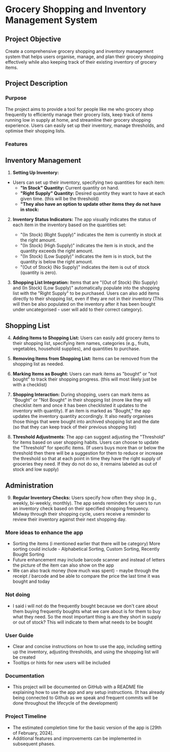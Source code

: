 # Grocery Shopping and Inventory Management System

## Project Objective
Create a comprehensive grocery shopping and inventory management system that helps users organise, manage, and plan their grocery shopping effectively while also keeping track of their existing inventory of grocery items.

## Project Description
### Purpose
The project aims to provide a tool for people like me who grocery shop frequently to efficiently manage their grocery lists, keep track of items running low in supply at home, and streamline their grocery shopping experience. Users can easily set up their inventory, manage thresholds, and optimise their shopping lists.

### Features
## Inventory Management
1. **Setting Up Inventory:**
- Users can set up their inventory, specifying two quantities for each item:
   - **"In Stock" Quantity:** Current quantity on hand.
   - **"Right Supply" Quantity:** Desired quantity they want to have at each given time. (this will be the threshold)
   - **"They also have an option to update other items they do not have in stock:**  

2. **Inventory Status Indicators:** The app visually indicates the status of each item in the inventory based on the quantities set:
   - "(In Stock) (Right Supply)" indicates the item is currently in stock at the right amount.
   - "(In Stock) (High Supply)" indicates the item is in stock, and the quantity exceeds the right amount.
   - "(In Stock) (Low Supply)" indicates the item is in stock, but the quantity is below the right amount.
   - "(Out of Stock) (No Supply)" indicates the item is out of stock (quantity is zero).

3. **Shopping List Integration:** Items that are "(Out of Stock) (No Supply) and (In Stock) (Low Supply)" automatically populate into the shopping list with the "Right Supply" to be purchased. Users can also add items directly to their shopping list, even if they are not in their inventory (This will then be also populated on the inventory after it has been bought under uncategorised - user will add to their correct category).

## Shopping List
4. **Adding Items to Shopping List:** Users can easily add grocery items to their shopping list, specifying item names, categories (e.g., fruits, vegetables, household supplies), and quantities to purchase.

5. **Removing Items from Shopping List:** Items can be removed from the shopping list as needed.

6. **Marking Items as Bought:** Users can mark items as "bought" or "not bought" to track their shopping progress. (this will most likely just be with a checklist)

7. **Shopping Interaction:** During shopping, users can mark items as "Bought" or "Not Bought" in their shopping list (more like they will checklist item and once it has been checklisted it updates to the inventory with quantity). If an item is marked as "Bought," the app updates the inventory quantity accordingly. It also neatly organises those things that were bought into archived shopping list and the date (so that they can keep track of their previous shopping list)

8. **Threshold Adjustments**: The app can suggest adjusting the "Threshold" for items based on user shopping habits. Users can choose to update the "Threshold" for specific items. (If users buys more than or below the threshold then there will be a suggestion for them to reduce or increase the threshold so that at each point in time they have the right supply of groceries they need. If they do not do so, it remains labeled as out of stock and low supply)

## Administration
9. **Regular Inventory Checks:** Users specify how often they shop (e.g., weekly, bi-weekly, monthly). The app sends reminders for users to run an inventory check based on their specified shopping frequency. Midway through their shopping cycle, users receive a reminder to review their inventory against their next shopping day.

### More ideas to enhance the app
- Sorting the items (i mentioned earlier that there will be category) More sorting could include - Alphabetical Sorting, Custom Sorting, Recently Bought Sorting
- Future enhancement may include barcode scanner and instead of letters the picture of the item can also show on the app 
- We can also track money (how much was spent) - maybe through the receipt / barcode and be able to compare the price the last time it was bought and today 

### Not doing
- I said i will not do the frequently bought because we don't care about them buying frequently boughts what we care about is for them to buy what they need. So the most important thing is are they short in supply or out of stock? This will indicate to them what needs to be bought

### User Guide
- Clear and concise instructions on how to use the app, including setting up the inventory, adjusting thresholds, and using the shopping list will be created
- Tooltips or hints for new users will be included

### Documentation
- This project will be documented on GitHub with a README file explaining how to use the app and any setup instructions.
(It has already being connected to Github as we speak and frequent commits will be done throughout the lifecycle of the development)

### Project Timeline
- The estimated completion time for the basic version of the app is [29th of February, 2024].
- Additional features and improvements can be implemented in subsequent phases.
